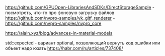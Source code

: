 ﻿https://github.com/GPUOpen-LibrariesAndSDKs/DirectStorageSample - посмотреть, что-то про фоновую загрузку файлов
https://github.com/nvpro-samples/vk_gltf_renderer - 
https://github.com/nvpro-samples/nvpro_core

https://alain.xyz/blog/advances-in-material-models


std::expected - вариант optional, позволяющий вернуть код ошибки или объект
	надо юзать
	https://habr.com/ru/articles/737408/